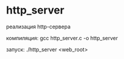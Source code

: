 # http_server
реализация http-сервера 

компиляция: gcc http_server.c -o http_server

запуск: ./http_server <port> <web_root>

